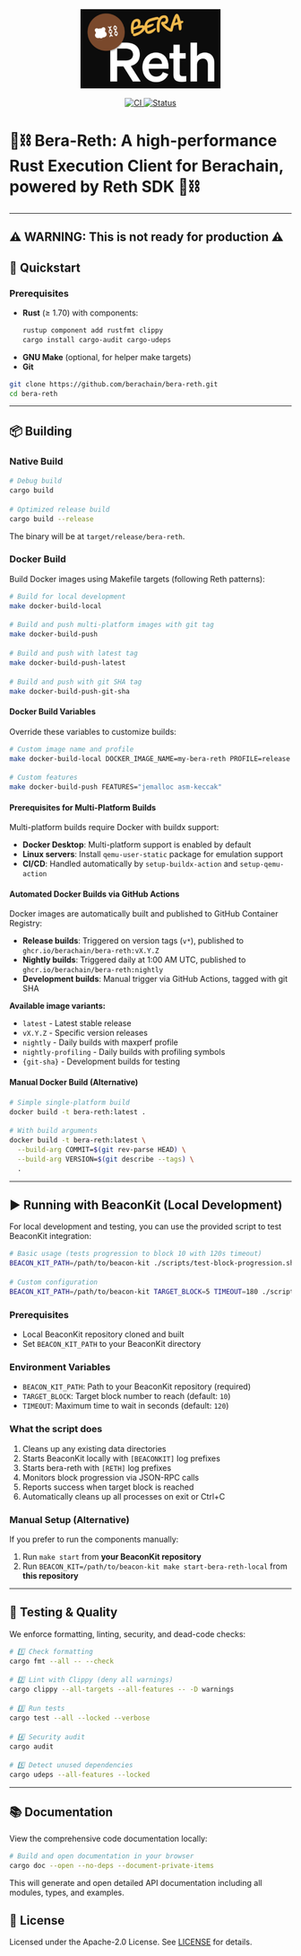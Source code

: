 <div align="center">

<img src="assets/bera-reth.png" alt="Logo" width="250"/>

<p>
  <a href="https://github.com/berachain/bera-reth/actions/workflows/ci.yml">
    <img src="https://github.com/berachain/bera-reth/actions/workflows/ci.yml/badge.svg" alt="CI"/>
  </a>
  <a href="https://github.com/berachain/bera-reth">
    <img src="https://img.shields.io/badge/status-in%20development-yellow.svg" alt="Status"/>
  </a>
</p>

</div>

# 🐻⛓️ Bera-Reth: A high-performance Rust Execution Client for Berachain, powered by Reth SDK 🐻⛓️

---

## ⚠️ WARNING: This is not ready for production ⚠️

## 🚀 Quickstart

### Prerequisites

- **Rust** (≥ 1.70) with components:
  ```bash
  rustup component add rustfmt clippy
  cargo install cargo-audit cargo-udeps
  ```
- **GNU Make** (optional, for helper make targets)
- **Git**

```bash
git clone https://github.com/berachain/bera-reth.git
cd bera-reth
```

---

## 📦 Building

### Native Build

```bash
# Debug build
cargo build

# Optimized release build
cargo build --release
```

The binary will be at `target/release/bera-reth`.

### Docker Build

Build Docker images using Makefile targets (following Reth patterns):

```bash
# Build for local development
make docker-build-local

# Build and push multi-platform images with git tag
make docker-build-push

# Build and push with latest tag
make docker-build-push-latest

# Build and push with git SHA tag
make docker-build-push-git-sha
```

#### Docker Build Variables

Override these variables to customize builds:

```bash
# Custom image name and profile
make docker-build-local DOCKER_IMAGE_NAME=my-bera-reth PROFILE=release

# Custom features
make docker-build-push FEATURES="jemalloc asm-keccak"
```

#### Prerequisites for Multi-Platform Builds

Multi-platform builds require Docker with buildx support:

- **Docker Desktop**: Multi-platform support is enabled by default
- **Linux servers**: Install `qemu-user-static` package for emulation support
- **CI/CD**: Handled automatically by `setup-buildx-action` and `setup-qemu-action`

#### Automated Docker Builds via GitHub Actions

Docker images are automatically built and published to GitHub Container Registry:

- **Release builds**: Triggered on version tags (`v*`), published to `ghcr.io/berachain/bera-reth:vX.Y.Z`
- **Nightly builds**: Triggered daily at 1:00 AM UTC, published to `ghcr.io/berachain/bera-reth:nightly` 
- **Development builds**: Manual trigger via GitHub Actions, tagged with git SHA

**Available image variants:**
- `latest` - Latest stable release
- `vX.Y.Z` - Specific version releases  
- `nightly` - Daily builds with maxperf profile
- `nightly-profiling` - Daily builds with profiling symbols
- `{git-sha}` - Development builds for testing

#### Manual Docker Build (Alternative)

```bash
# Simple single-platform build
docker build -t bera-reth:latest .

# With build arguments
docker build -t bera-reth:latest \
  --build-arg COMMIT=$(git rev-parse HEAD) \
  --build-arg VERSION=$(git describe --tags) \
  .
```

---

## ▶️ Running with BeaconKit (Local Development)

For local development and testing, you can use the provided script to test BeaconKit integration:

```bash
# Basic usage (tests progression to block 10 with 120s timeout)
BEACON_KIT_PATH=/path/to/beacon-kit ./scripts/test-block-progression.sh

# Custom configuration
BEACON_KIT_PATH=/path/to/beacon-kit TARGET_BLOCK=5 TIMEOUT=180 ./scripts/test-block-progression.sh
```

### Prerequisites

- Local BeaconKit repository cloned and built
- Set `BEACON_KIT_PATH` to your BeaconKit directory

### Environment Variables

- `BEACON_KIT_PATH`: Path to your BeaconKit repository (required)
- `TARGET_BLOCK`: Target block number to reach (default: `10`)
- `TIMEOUT`: Maximum time to wait in seconds (default: `120`)

### What the script does

1. Cleans up any existing data directories
2. Starts BeaconKit locally with `[BEACONKIT]` log prefixes
3. Starts bera-reth with `[RETH]` log prefixes
4. Monitors block progression via JSON-RPC calls
5. Reports success when target block is reached
6. Automatically cleans up all processes on exit or Ctrl+C

### Manual Setup (Alternative)

If you prefer to run the components manually:

1. Run `make start` from **your BeaconKit repository**
2. Run `BEACON_KIT=/path/to/beacon-kit make start-bera-reth-local` from **this repository**

---

## 🔧 Testing & Quality

We enforce formatting, linting, security, and dead-code checks:

```bash
# 1️⃣ Check formatting
cargo fmt --all -- --check

# 2️⃣ Lint with Clippy (deny all warnings)
cargo clippy --all-targets --all-features -- -D warnings

# 3️⃣ Run tests
cargo test --all --locked --verbose

# 4️⃣ Security audit
cargo audit

# 5️⃣ Detect unused dependencies
cargo udeps --all-features --locked
```

---

## 📚 Documentation

View the comprehensive code documentation locally:

```bash
# Build and open documentation in your browser
cargo doc --open --no-deps --document-private-items
```

This will generate and open detailed API documentation including all modules, types, and examples.

## 📜 License

Licensed under the Apache-2.0 License. See [LICENSE](LICENSE) for details.
